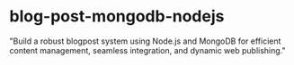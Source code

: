 # blog-post-mongodb-nodejs
"Build a robust blogpost system using Node.js and MongoDB for efficient content management, seamless integration, and dynamic web publishing."
